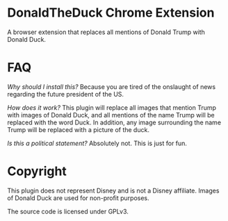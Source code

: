 DonaldTheDuck Chrome Extension
==============================

A browser extension that replaces all mentions of Donald Trump with Donald Duck.

FAQ
===

*Why should I install this?*
Because you are tired of the onslaught of news regarding the future president of the US.

*How does it work?*
This plugin will replace all images that mention Trump with images of Donald Duck, and all mentions of the name Trump will be replaced with the word Duck. In addition, any image surrounding the name Trump will be replaced with a picture of the duck.

*Is this a political statement?*
Absolutely not. This is just for fun.

Copyright
=========

This plugin does not represent Disney and is not a Disney affiliate.  Images of Donald Duck are used for non-profit purposes.

The source code is licensed under GPLv3.